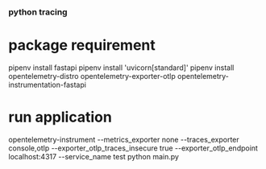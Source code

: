 ### python tracing

# package requirement
pipenv install fastapi
pipenv install 'uvicorn[standard]'
pipenv install opentelemetry-distro opentelemetry-exporter-otlp opentelemetry-instrumentation-fastapi

# run application
opentelemetry-instrument --metrics_exporter none --traces_exporter console,otlp --exporter_otlp_traces_insecure true --exporter_otlp_endpoint localhost:4317 --service_name test python main.py
